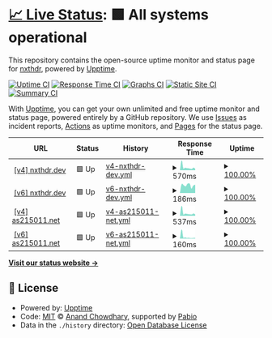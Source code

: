 # [📈 Live Status](https://nxthdr.github.io/upptime): <!--live status--> **🟩 All systems operational**

This repository contains the open-source uptime monitor and status page for [nxthdr](https://nxthdr.dev), powered by [Upptime](https://github.com/upptime/upptime).

[![Uptime CI](https://github.com/nxthdr/upptime/workflows/Uptime%20CI/badge.svg)](https://github.com/nxthdr/upptime/actions?query=workflow%3A%22Uptime+CI%22)
[![Response Time CI](https://github.com/nxthdr/upptime/workflows/Response%20Time%20CI/badge.svg)](https://github.com/nxthdr/upptime/actions?query=workflow%3A%22Response+Time+CI%22)
[![Graphs CI](https://github.com/nxthdr/upptime/workflows/Graphs%20CI/badge.svg)](https://github.com/nxthdr/upptime/actions?query=workflow%3A%22Graphs+CI%22)
[![Static Site CI](https://github.com/nxthdr/upptime/workflows/Static%20Site%20CI/badge.svg)](https://github.com/nxthdr/upptime/actions?query=workflow%3A%22Static+Site+CI%22)
[![Summary CI](https://github.com/nxthdr/upptime/workflows/Summary%20CI/badge.svg)](https://github.com/nxthdr/upptime/actions?query=workflow%3A%22Summary+CI%22)

With [Upptime](https://upptime.js.org), you can get your own unlimited and free uptime monitor and status page, powered entirely by a GitHub repository. We use [Issues](https://github.com/nxthdr/upptime/issues) as incident reports, [Actions](https://github.com/nxthdr/upptime/actions) as uptime monitors, and [Pages](https://nxthdr.github.io/upptime) for the status page.

<!--start: status pages-->
<!-- This summary is generated by Upptime (https://github.com/upptime/upptime) -->
<!-- Do not edit this manually, your changes will be overwritten -->
<!-- prettier-ignore -->
| URL | Status | History | Response Time | Uptime |
| --- | ------ | ------- | ------------- | ------ |
| <img alt="" src="https://icons.duckduckgo.com/ip3/nxthdr.dev.ico" height="13"> [[v4] nxthdr.dev](https://nxthdr.dev) | 🟩 Up | [v4-nxthdr-dev.yml](https://github.com/nxthdr/upptime/commits/HEAD/history/v4-nxthdr-dev.yml) | <details><summary><img alt="Response time graph" src="./graphs/v4-nxthdr-dev/response-time-week.png" height="20"> 570ms</summary><br><a href="https://nxthdr.github.io/upptime/history/v4-nxthdr-dev"><img alt="Response time 716" src="https://img.shields.io/endpoint?url=https%3A%2F%2Fraw.githubusercontent.com%2Fnxthdr%2Fupptime%2FHEAD%2Fapi%2Fv4-nxthdr-dev%2Fresponse-time.json"></a><br><a href="https://nxthdr.github.io/upptime/history/v4-nxthdr-dev"><img alt="24-hour response time 450" src="https://img.shields.io/endpoint?url=https%3A%2F%2Fraw.githubusercontent.com%2Fnxthdr%2Fupptime%2FHEAD%2Fapi%2Fv4-nxthdr-dev%2Fresponse-time-day.json"></a><br><a href="https://nxthdr.github.io/upptime/history/v4-nxthdr-dev"><img alt="7-day response time 570" src="https://img.shields.io/endpoint?url=https%3A%2F%2Fraw.githubusercontent.com%2Fnxthdr%2Fupptime%2FHEAD%2Fapi%2Fv4-nxthdr-dev%2Fresponse-time-week.json"></a><br><a href="https://nxthdr.github.io/upptime/history/v4-nxthdr-dev"><img alt="30-day response time 841" src="https://img.shields.io/endpoint?url=https%3A%2F%2Fraw.githubusercontent.com%2Fnxthdr%2Fupptime%2FHEAD%2Fapi%2Fv4-nxthdr-dev%2Fresponse-time-month.json"></a><br><a href="https://nxthdr.github.io/upptime/history/v4-nxthdr-dev"><img alt="1-year response time 716" src="https://img.shields.io/endpoint?url=https%3A%2F%2Fraw.githubusercontent.com%2Fnxthdr%2Fupptime%2FHEAD%2Fapi%2Fv4-nxthdr-dev%2Fresponse-time-year.json"></a></details> | <details><summary><a href="https://nxthdr.github.io/upptime/history/v4-nxthdr-dev">100.00%</a></summary><a href="https://nxthdr.github.io/upptime/history/v4-nxthdr-dev"><img alt="All-time uptime 99.70%" src="https://img.shields.io/endpoint?url=https%3A%2F%2Fraw.githubusercontent.com%2Fnxthdr%2Fupptime%2FHEAD%2Fapi%2Fv4-nxthdr-dev%2Fuptime.json"></a><br><a href="https://nxthdr.github.io/upptime/history/v4-nxthdr-dev"><img alt="24-hour uptime 100.00%" src="https://img.shields.io/endpoint?url=https%3A%2F%2Fraw.githubusercontent.com%2Fnxthdr%2Fupptime%2FHEAD%2Fapi%2Fv4-nxthdr-dev%2Fuptime-day.json"></a><br><a href="https://nxthdr.github.io/upptime/history/v4-nxthdr-dev"><img alt="7-day uptime 100.00%" src="https://img.shields.io/endpoint?url=https%3A%2F%2Fraw.githubusercontent.com%2Fnxthdr%2Fupptime%2FHEAD%2Fapi%2Fv4-nxthdr-dev%2Fuptime-week.json"></a><br><a href="https://nxthdr.github.io/upptime/history/v4-nxthdr-dev"><img alt="30-day uptime 99.90%" src="https://img.shields.io/endpoint?url=https%3A%2F%2Fraw.githubusercontent.com%2Fnxthdr%2Fupptime%2FHEAD%2Fapi%2Fv4-nxthdr-dev%2Fuptime-month.json"></a><br><a href="https://nxthdr.github.io/upptime/history/v4-nxthdr-dev"><img alt="1-year uptime 99.70%" src="https://img.shields.io/endpoint?url=https%3A%2F%2Fraw.githubusercontent.com%2Fnxthdr%2Fupptime%2FHEAD%2Fapi%2Fv4-nxthdr-dev%2Fuptime-year.json"></a></details>
| <img alt="" src="https://icons.duckduckgo.com/ip3/nxthdr.dev.ico" height="13"> [[v6] nxthdr.dev](https://nxthdr.dev) | 🟩 Up | [v6-nxthdr-dev.yml](https://github.com/nxthdr/upptime/commits/HEAD/history/v6-nxthdr-dev.yml) | <details><summary><img alt="Response time graph" src="./graphs/v6-nxthdr-dev/response-time-week.png" height="20"> 186ms</summary><br><a href="https://nxthdr.github.io/upptime/history/v6-nxthdr-dev"><img alt="Response time 321" src="https://img.shields.io/endpoint?url=https%3A%2F%2Fraw.githubusercontent.com%2Fnxthdr%2Fupptime%2FHEAD%2Fapi%2Fv6-nxthdr-dev%2Fresponse-time.json"></a><br><a href="https://nxthdr.github.io/upptime/history/v6-nxthdr-dev"><img alt="24-hour response time 193" src="https://img.shields.io/endpoint?url=https%3A%2F%2Fraw.githubusercontent.com%2Fnxthdr%2Fupptime%2FHEAD%2Fapi%2Fv6-nxthdr-dev%2Fresponse-time-day.json"></a><br><a href="https://nxthdr.github.io/upptime/history/v6-nxthdr-dev"><img alt="7-day response time 186" src="https://img.shields.io/endpoint?url=https%3A%2F%2Fraw.githubusercontent.com%2Fnxthdr%2Fupptime%2FHEAD%2Fapi%2Fv6-nxthdr-dev%2Fresponse-time-week.json"></a><br><a href="https://nxthdr.github.io/upptime/history/v6-nxthdr-dev"><img alt="30-day response time 451" src="https://img.shields.io/endpoint?url=https%3A%2F%2Fraw.githubusercontent.com%2Fnxthdr%2Fupptime%2FHEAD%2Fapi%2Fv6-nxthdr-dev%2Fresponse-time-month.json"></a><br><a href="https://nxthdr.github.io/upptime/history/v6-nxthdr-dev"><img alt="1-year response time 321" src="https://img.shields.io/endpoint?url=https%3A%2F%2Fraw.githubusercontent.com%2Fnxthdr%2Fupptime%2FHEAD%2Fapi%2Fv6-nxthdr-dev%2Fresponse-time-year.json"></a></details> | <details><summary><a href="https://nxthdr.github.io/upptime/history/v6-nxthdr-dev">100.00%</a></summary><a href="https://nxthdr.github.io/upptime/history/v6-nxthdr-dev"><img alt="All-time uptime 99.71%" src="https://img.shields.io/endpoint?url=https%3A%2F%2Fraw.githubusercontent.com%2Fnxthdr%2Fupptime%2FHEAD%2Fapi%2Fv6-nxthdr-dev%2Fuptime.json"></a><br><a href="https://nxthdr.github.io/upptime/history/v6-nxthdr-dev"><img alt="24-hour uptime 100.00%" src="https://img.shields.io/endpoint?url=https%3A%2F%2Fraw.githubusercontent.com%2Fnxthdr%2Fupptime%2FHEAD%2Fapi%2Fv6-nxthdr-dev%2Fuptime-day.json"></a><br><a href="https://nxthdr.github.io/upptime/history/v6-nxthdr-dev"><img alt="7-day uptime 100.00%" src="https://img.shields.io/endpoint?url=https%3A%2F%2Fraw.githubusercontent.com%2Fnxthdr%2Fupptime%2FHEAD%2Fapi%2Fv6-nxthdr-dev%2Fuptime-week.json"></a><br><a href="https://nxthdr.github.io/upptime/history/v6-nxthdr-dev"><img alt="30-day uptime 99.90%" src="https://img.shields.io/endpoint?url=https%3A%2F%2Fraw.githubusercontent.com%2Fnxthdr%2Fupptime%2FHEAD%2Fapi%2Fv6-nxthdr-dev%2Fuptime-month.json"></a><br><a href="https://nxthdr.github.io/upptime/history/v6-nxthdr-dev"><img alt="1-year uptime 99.71%" src="https://img.shields.io/endpoint?url=https%3A%2F%2Fraw.githubusercontent.com%2Fnxthdr%2Fupptime%2FHEAD%2Fapi%2Fv6-nxthdr-dev%2Fuptime-year.json"></a></details>
| <img alt="" src="https://icons.duckduckgo.com/ip3/as215011.net.ico" height="13"> [[v4] as215011.net](https://as215011.net) | 🟩 Up | [v4-as215011-net.yml](https://github.com/nxthdr/upptime/commits/HEAD/history/v4-as215011-net.yml) | <details><summary><img alt="Response time graph" src="./graphs/v4-as215011-net/response-time-week.png" height="20"> 537ms</summary><br><a href="https://nxthdr.github.io/upptime/history/v4-as215011-net"><img alt="Response time 741" src="https://img.shields.io/endpoint?url=https%3A%2F%2Fraw.githubusercontent.com%2Fnxthdr%2Fupptime%2FHEAD%2Fapi%2Fv4-as215011-net%2Fresponse-time.json"></a><br><a href="https://nxthdr.github.io/upptime/history/v4-as215011-net"><img alt="24-hour response time 407" src="https://img.shields.io/endpoint?url=https%3A%2F%2Fraw.githubusercontent.com%2Fnxthdr%2Fupptime%2FHEAD%2Fapi%2Fv4-as215011-net%2Fresponse-time-day.json"></a><br><a href="https://nxthdr.github.io/upptime/history/v4-as215011-net"><img alt="7-day response time 537" src="https://img.shields.io/endpoint?url=https%3A%2F%2Fraw.githubusercontent.com%2Fnxthdr%2Fupptime%2FHEAD%2Fapi%2Fv4-as215011-net%2Fresponse-time-week.json"></a><br><a href="https://nxthdr.github.io/upptime/history/v4-as215011-net"><img alt="30-day response time 862" src="https://img.shields.io/endpoint?url=https%3A%2F%2Fraw.githubusercontent.com%2Fnxthdr%2Fupptime%2FHEAD%2Fapi%2Fv4-as215011-net%2Fresponse-time-month.json"></a><br><a href="https://nxthdr.github.io/upptime/history/v4-as215011-net"><img alt="1-year response time 741" src="https://img.shields.io/endpoint?url=https%3A%2F%2Fraw.githubusercontent.com%2Fnxthdr%2Fupptime%2FHEAD%2Fapi%2Fv4-as215011-net%2Fresponse-time-year.json"></a></details> | <details><summary><a href="https://nxthdr.github.io/upptime/history/v4-as215011-net">100.00%</a></summary><a href="https://nxthdr.github.io/upptime/history/v4-as215011-net"><img alt="All-time uptime 99.94%" src="https://img.shields.io/endpoint?url=https%3A%2F%2Fraw.githubusercontent.com%2Fnxthdr%2Fupptime%2FHEAD%2Fapi%2Fv4-as215011-net%2Fuptime.json"></a><br><a href="https://nxthdr.github.io/upptime/history/v4-as215011-net"><img alt="24-hour uptime 100.00%" src="https://img.shields.io/endpoint?url=https%3A%2F%2Fraw.githubusercontent.com%2Fnxthdr%2Fupptime%2FHEAD%2Fapi%2Fv4-as215011-net%2Fuptime-day.json"></a><br><a href="https://nxthdr.github.io/upptime/history/v4-as215011-net"><img alt="7-day uptime 100.00%" src="https://img.shields.io/endpoint?url=https%3A%2F%2Fraw.githubusercontent.com%2Fnxthdr%2Fupptime%2FHEAD%2Fapi%2Fv4-as215011-net%2Fuptime-week.json"></a><br><a href="https://nxthdr.github.io/upptime/history/v4-as215011-net"><img alt="30-day uptime 99.90%" src="https://img.shields.io/endpoint?url=https%3A%2F%2Fraw.githubusercontent.com%2Fnxthdr%2Fupptime%2FHEAD%2Fapi%2Fv4-as215011-net%2Fuptime-month.json"></a><br><a href="https://nxthdr.github.io/upptime/history/v4-as215011-net"><img alt="1-year uptime 99.94%" src="https://img.shields.io/endpoint?url=https%3A%2F%2Fraw.githubusercontent.com%2Fnxthdr%2Fupptime%2FHEAD%2Fapi%2Fv4-as215011-net%2Fuptime-year.json"></a></details>
| <img alt="" src="https://icons.duckduckgo.com/ip3/as215011.net.ico" height="13"> [[v6] as215011.net](https://as215011.net) | 🟩 Up | [v6-as215011-net.yml](https://github.com/nxthdr/upptime/commits/HEAD/history/v6-as215011-net.yml) | <details><summary><img alt="Response time graph" src="./graphs/v6-as215011-net/response-time-week.png" height="20"> 160ms</summary><br><a href="https://nxthdr.github.io/upptime/history/v6-as215011-net"><img alt="Response time 337" src="https://img.shields.io/endpoint?url=https%3A%2F%2Fraw.githubusercontent.com%2Fnxthdr%2Fupptime%2FHEAD%2Fapi%2Fv6-as215011-net%2Fresponse-time.json"></a><br><a href="https://nxthdr.github.io/upptime/history/v6-as215011-net"><img alt="24-hour response time 111" src="https://img.shields.io/endpoint?url=https%3A%2F%2Fraw.githubusercontent.com%2Fnxthdr%2Fupptime%2FHEAD%2Fapi%2Fv6-as215011-net%2Fresponse-time-day.json"></a><br><a href="https://nxthdr.github.io/upptime/history/v6-as215011-net"><img alt="7-day response time 160" src="https://img.shields.io/endpoint?url=https%3A%2F%2Fraw.githubusercontent.com%2Fnxthdr%2Fupptime%2FHEAD%2Fapi%2Fv6-as215011-net%2Fresponse-time-week.json"></a><br><a href="https://nxthdr.github.io/upptime/history/v6-as215011-net"><img alt="30-day response time 456" src="https://img.shields.io/endpoint?url=https%3A%2F%2Fraw.githubusercontent.com%2Fnxthdr%2Fupptime%2FHEAD%2Fapi%2Fv6-as215011-net%2Fresponse-time-month.json"></a><br><a href="https://nxthdr.github.io/upptime/history/v6-as215011-net"><img alt="1-year response time 337" src="https://img.shields.io/endpoint?url=https%3A%2F%2Fraw.githubusercontent.com%2Fnxthdr%2Fupptime%2FHEAD%2Fapi%2Fv6-as215011-net%2Fresponse-time-year.json"></a></details> | <details><summary><a href="https://nxthdr.github.io/upptime/history/v6-as215011-net">100.00%</a></summary><a href="https://nxthdr.github.io/upptime/history/v6-as215011-net"><img alt="All-time uptime 99.94%" src="https://img.shields.io/endpoint?url=https%3A%2F%2Fraw.githubusercontent.com%2Fnxthdr%2Fupptime%2FHEAD%2Fapi%2Fv6-as215011-net%2Fuptime.json"></a><br><a href="https://nxthdr.github.io/upptime/history/v6-as215011-net"><img alt="24-hour uptime 100.00%" src="https://img.shields.io/endpoint?url=https%3A%2F%2Fraw.githubusercontent.com%2Fnxthdr%2Fupptime%2FHEAD%2Fapi%2Fv6-as215011-net%2Fuptime-day.json"></a><br><a href="https://nxthdr.github.io/upptime/history/v6-as215011-net"><img alt="7-day uptime 100.00%" src="https://img.shields.io/endpoint?url=https%3A%2F%2Fraw.githubusercontent.com%2Fnxthdr%2Fupptime%2FHEAD%2Fapi%2Fv6-as215011-net%2Fuptime-week.json"></a><br><a href="https://nxthdr.github.io/upptime/history/v6-as215011-net"><img alt="30-day uptime 99.90%" src="https://img.shields.io/endpoint?url=https%3A%2F%2Fraw.githubusercontent.com%2Fnxthdr%2Fupptime%2FHEAD%2Fapi%2Fv6-as215011-net%2Fuptime-month.json"></a><br><a href="https://nxthdr.github.io/upptime/history/v6-as215011-net"><img alt="1-year uptime 99.94%" src="https://img.shields.io/endpoint?url=https%3A%2F%2Fraw.githubusercontent.com%2Fnxthdr%2Fupptime%2FHEAD%2Fapi%2Fv6-as215011-net%2Fuptime-year.json"></a></details>

<!--end: status pages-->

[**Visit our status website →**](https://nxthdr.github.io/upptime)

## 📄 License

- Powered by: [Upptime](https://github.com/upptime/upptime)
- Code: [MIT](./LICENSE) © [Anand Chowdhary](https://anandchowdhary.com), supported by [Pabio](https://pabio.com)
- Data in the `./history` directory: [Open Database License](https://opendatacommons.org/licenses/odbl/1-0/)
